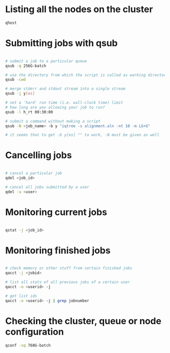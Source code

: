 # Listing all the nodes on the cluster

```bash
qhost
```

# Submitting jobs with qsub

```bash

# submit a job to a particular queue
qsub -q 256G-batch

# use the directory from which the script is called as working directory
qsub -cwd

# merge stderr and stdout stream into a single stream
qsub -j y[es]

# set a 'hard' run time (i.e. wall-clock time) limit
# how long are you allowing your job to run?
qsub -l h_rt 00:30:00

# submit a command without making a script
qsub -N <job_name> -b y "iqtree -s alignment.aln -nt 10 -m LG+G"

# it seems that to get -b y[es] "" to work, -N must be given as well
```

# Cancelling jobs

```bash

# cancel a particular job
qdel <job_id>

# cancel all jobs submitted by a user
qdel -u <user>
```

# Monitoring current jobs

```bash

qstat -j <job_id>
```

# Monitoring finished jobs

```bash

# check memory or other stuff from certain finished jobs
qacct -j <jobid>

# list all stats of all previous jobs of a certain user
qacct -o <userid> -j

# get list ids
qacct -o <userid> -j | grep jobnumber
```

# Checking the cluster, queue or node configuration

```bash
qconf -sq 768G-batch
```
